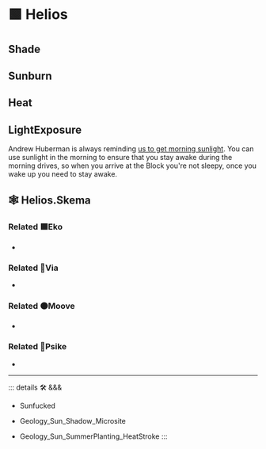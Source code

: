 # 🟩  <ekos>Helios</ekos>

## Shade

## Sunburn

## Heat

## LightExposure

Andrew Huberman is always reminding [us to get morning sunlight](https://www.hubermanlab.com/newsletter/using-light-for-health). You can use sunlight in the morning to ensure that you stay awake during the morning drives, so when you arrive at the Block you're not sleepy, once you wake up you need to stay awake.

## 🕸 Helios.Skema

### Related 🟩<ekos>Eko</ekos>

-

### Related 🔻<via>Via</via>

-

### Related 🟠<mooves>Moove</mooves>

-

### Related 💜<psike>Psike</psike>

-

---

<!-- =================================================== -->
<!-- =================================================== -->
<!-- =================================================== -->
<!-- =================================================== -->
<!-- =================================================== -->
::: details 🛠 <dev>&&&</dev>

- Sunfucked

- Geology_Sun_Shadow_Microsite
- Geology_Sun_SummerPlanting_HeatStroke
:::
